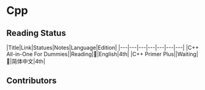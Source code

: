 # Cpp

## Reading Status

|Title|Link|Statues|Notes|Language|Edition|
|---|---|---|---|---|---|---|
|C++ All-in-One For Dummies||Reading|📑|English|4th|
|C++ Primer Plus||Waiting|📑|简体中文|4th|

## Contributors
